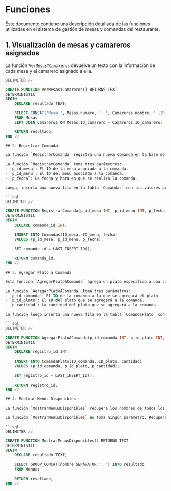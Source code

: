 # Funciones

Este documento contiene una descripción detallada de las funciones utilizadas en el sistema de gestión de mesas y comandas del restaurante.

## 1. Visualización de mesas y camareros asignados

La función `VerMesasYCamareros` devuelve un texto con la información de cada mesa y el camarero asignado a ella. 

```sql
DELIMITER //

CREATE FUNCTION VerMesasYCamareros() RETURNS TEXT
DETERMINISTIC
BEGIN
    DECLARE resultado TEXT;

    SELECT CONCAT('Mesa ', Mesas.numero, ': ', Camareros.nombre, ' (ID Camarero: ', Camareros.ID_camarero, ')') INTO resultado
    FROM Mesas
    LEFT JOIN Camareros ON Mesas.ID_camarero = Camareros.ID_camarero;

    RETURN resultado;
END //

## 2. Registrar Comanda

La función `RegistrarComanda` registra una nueva comanda en la base de datos y devuelve el ID de la comanda creada.

La función `RegistrarComanda` toma tres parámetros:
- `p_id_mesa`: El ID de la mesa asociada a la comanda.
- `p_id_menu`: El ID del menú asociado a la comanda.
- `p_fecha`: La fecha y hora en que se realiza la comanda.

Luego, inserta una nueva fila en la tabla `Comandas` con los valores proporcionados para la mesa, el menú y la fecha. Posteriormente, devuelve el ID de la comanda recién creada.

```sql
DELIMITER //

CREATE FUNCTION RegistrarComanda(p_id_mesa INT, p_id_menu INT, p_fecha DATETIME) RETURNS INT
DETERMINISTIC
BEGIN
    DECLARE comanda_id INT;
   
    INSERT INTO Comandas(ID_mesa, ID_menu, fecha)
    VALUES (p_id_mesa, p_id_menu, p_fecha);
   
    SET comanda_id = LAST_INSERT_ID();
   
    RETURN comanda_id;
END //

## 3. Agregar Plato a Comanda

Esta función `AgregarPlatoAComanda` agrega un plato específico a una comanda existente en la base de datos y devuelve el ID del registro creado.

La función `AgregarPlatoAComanda` toma tres parámetros:
- `p_id_comanda`: El ID de la comanda a la que se agregará el plato.
- `p_id_plato`: El ID del plato que se agregará a la comanda.
- `p_cantidad`: La cantidad del plato que se agregará a la comanda.

La función luego inserta una nueva fila en la tabla `ComandaPlato` con los valores proporcionados para el ID de la comanda, el ID del plato y la cantidad. Finalmente, devuelve el ID del registro de la comanda-plato recién creado.

```sql
DELIMITER //

CREATE FUNCTION AgregarPlatoAComanda(p_id_comanda INT, p_id_plato INT, p_cantidad INT) RETURNS INT
DETERMINISTIC
BEGIN
    DECLARE registro_id INT;
   
    INSERT INTO ComandaPlato(ID_comanda, ID_plato, cantidad)
    VALUES (p_id_comanda, p_id_plato, p_cantidad);
   
    SET registro_id = LAST_INSERT_ID();
   
    RETURN registro_id;
END //

## 4. Mostrar Menús Disponibles

La función `MostrarMenusDisponibles` recupera los nombres de todos los menús disponibles en la base de datos y los devuelve como una cadena de texto separada por comas.

La función `MostrarMenusDisponibles` no toma ningún parámetro. Recupera los nombres de todos los menús disponibles en la tabla `Menus` y los concatena en una sola cadena de texto separada por comas.

```sql
DELIMITER //

CREATE FUNCTION MostrarMenusDisponibles() RETURNS TEXT
DETERMINISTIC
BEGIN
    DECLARE resultado TEXT;
   
    SELECT GROUP_CONCAT(nombre SEPARATOR ', ') INTO resultado
    FROM Menus;
   
    RETURN resultado;
END //

